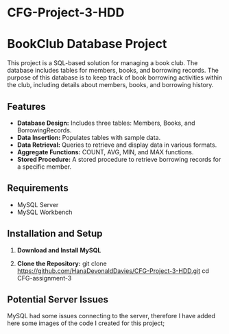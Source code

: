# CFG-Project-3-HDD
# BookClub Database Project

This project is a SQL-based solution for managing a book club. The database includes tables for members, books, and borrowing records. The purpose of this database is to keep track of book borrowing activities within the club, including details about members, books, and borrowing history.

## Features

- **Database Design:** Includes three tables: Members, Books, and BorrowingRecords.
- **Data Insertion:** Populates tables with sample data.
- **Data Retrieval:** Queries to retrieve and display data in various formats.
- **Aggregate Functions:** COUNT, AVG, MIN, and MAX functions.
- **Stored Procedure:** A stored procedure to retrieve borrowing records for a specific member.

## Requirements

- MySQL Server
- MySQL Workbench 

## Installation and Setup

1. **Download and Install MySQL**

2. **Clone the Repository:**
  git clone https://github.com/HanaDevonaldDavies/CFG-Project-3-HDD.git
  cd CFG-assignment-3

## Potential Server Issues
MySQL had some issues connecting to the server, therefore I have added here some images of the code I created for this project;


